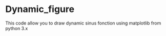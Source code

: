 # Dynamic_figure
This code allow you to draw dynamic sinus fonction using matplotlib from python 3.x
